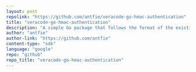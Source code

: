 ```yaml
---
layout: post
repolink: "https://github.com/antfie/veracode-go-hmac-authentication"
title: "veracode-go-hmac-authentication"
description: "A simple Go package that follows the format of the existing HMAC Authentication Examples found in the Veracode Help Center."
author: "antfie"
author-link: "https://github.com/antfie"
content-type: "sdk"
language: "google"
repo: "github"
repo_title: "veracode-go-hmac-authentication"
---
```

